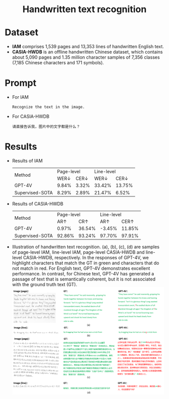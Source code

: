# <Center> Handwritten text recognition

# Dataset

- **IAM** comprises 1,539 pages and 13,353 lines of handwritten English text.
- **CASIA-HWDB** is an offline handwritten Chinese dataset, which contains about 5,090 pages and 1.35 million character samples of 7,356 classes (7,185 Chinese characters and 171 symbols).
  
# Prompt 
- For IAM
    ```
    Recognize the text in the image.
    ```
- For CASIA-HWDB
    ```
    请直接告诉我，图片中的文字都是什么？
    ```

# Results
- Results of IAM
    <table>
        <tbody>
        <tr>
            <td rowspan="2">Method</td>
            <td colspan="2">Page-level</td>
            <td colspan="2">Line-level</td>
        </tr>
        <tr>
            <td>WER↓</td>
            <td>CER↓</td>
            <td>WER↓</td>
            <td>CER↓</td>
        </tr>
        <tr>
            <td>GPT-4V</td>
            <td>9.84%</td>
            <td>3.32%</td>
            <td>33.42%</td>
            <td>13.75%</td>
        </tr>
        <tr>
            <td>Supervised-SOTA</td>
            <td>8.29%</td>
            <td>2.89%</td>
            <td>21.47%</td>
            <td>6.52%</td>
        </tr>
    </table>

- Results of CASIA-HWDB
    <table>
        <tbody>
        <tr>
            <td rowspan="2">Method</td>
            <td colspan="2">Page-level</td>
            <td colspan="2">Line-level</td>
        </tr>
        <tr>
            <td>AR↑</td>
            <td>CR↑</td>
            <td>AR↑</td>
            <td>CER↑</td>
        </tr>
        <tr>
            <td>GPT-4V</td>
            <td>0.97%</td>
            <td>36.54%</td>
            <td>-3.45%</td>
            <td>11.85%</td>
        </tr>
        <tr>
            <td>Supervised-SOTA</td>
            <td>92.86%</td>
            <td>93.24%</td>
            <td>97.70%</td>
            <td>97.91%</td>
        </tr>
    </table>


 - Illustration of handwritten text recognition. (a), (b), (c), (d) are samples of page-level IAM, line-level IAM, page-level CASIA-HWDB and line-level CASIA-HWDB, respectively. In the responses of GPT-4V, we highlight characters that match the GT in green and characters that do not match in red. For English text, GPT-4V demonstrates excellent performance. In contrast, for Chinese text, GPT-4V has generated a passage of text that is semantically coherent, but it is not associated with the ground truth text (GT).
    ![0](./vis_HTR.png)
    
